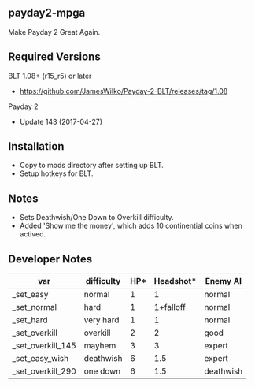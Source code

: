 payday2-mpga
------------
Make Payday 2 Great Again.

Required Versions
-----------------
BLT 1.08+ (r15_r5) or later
- https://github.com/JamesWilko/Payday-2-BLT/releases/tag/1.08

Payday 2
- Update 143 (2017-04-27)

Installation
------------
- Copy to mods directory after setting up BLT.
- Setup hotkeys for BLT.

Notes
-----
- Sets Deathwish/One Down to Overkill difficulty.
- Added 'Show me the money', which adds 10 continential coins when actived.

Developer Notes
---------------

| var               | difficulty | HP* | Headshot* | Enemy AI  |
|-------------------|------------|-----|-----------|-----------|
| _set_easy         | normal     | 1   | 1         | normal    |
| _set_normal       | hard       | 1   | 1+falloff | normal    |
| _set_hard         | very hard  | 1   | 1         | normal    |
| _set_overkill     | overkill   | 2   | 2         | good      |
| _set_overkill_145 | mayhem     | 3   | 3         | expert    |
| _set_easy_wish    | deathwish  | 6   | 1.5       | expert    |
| _set_overkill_290 | one down   | 6   | 1.5       | deathwish |
